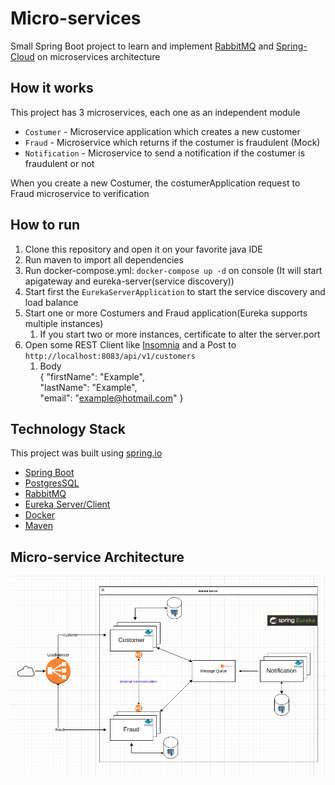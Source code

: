 # Micro-services
Small Spring Boot project to learn and implement [RabbitMQ](https://www.rabbitmq.com) and [Spring-Cloud](https://spring.io/projects/spring-cloud) on microservices architecture

## How it works
This project has 3 microservices, each one as an independent module
* `Costumer` - Microservice application which creates a new customer
* `Fraud` - Microservice which returns if the costumer is fraudulent (Mock)
* `Notification` - Microservice to send a notification if the costumer is fraudulent or not

When you create a new Costumer, the costumerApplication request to Fraud microservice to verification 

## How to run
1. Clone this repository and open it on your favorite java IDE
2. Run maven to import all dependencies
3. Run docker-compose.yml: `docker-compose up -d` on console (It will start apigateway and eureka-server(service discovery))
4. Start first the `EurekaServerApplication` to start the service discovery and load balance
5. Start one or more Costumers and Fraud application(Eureka supports multiple instances)
   1. If you start two or more instances, certificate to alter the server.port
6. Open some REST Client like [Insomnia](https://insomnia.rest/download) and a Post to `http://localhost:8083/api/v1/customers`
   1. Body <br/>
   { "firstName": "Example",<br/>
      "lastName": "Example",<br/>
      "email": "example@hotmail.com" }


## Technology Stack
This project was built using [spring.io](https://spring.io/)

* [Spring Boot](https://spring.io/guides/gs/spring-boot/)
* [PostgresSQL](https://www.postgresql.org/)
* [RabbitMQ](https://www.rabbitmq.com)
* [Eureka Server/Client](https://cloud.spring.io/spring-cloud-netflix/multi/multi_spring-cloud-eureka-server.html)
* [Docker](https://www.docker.com/)
* [Maven](https://maven.apache.org/)

## Micro-service Architecture
![diagram-microservice](resources/diagram.png)
